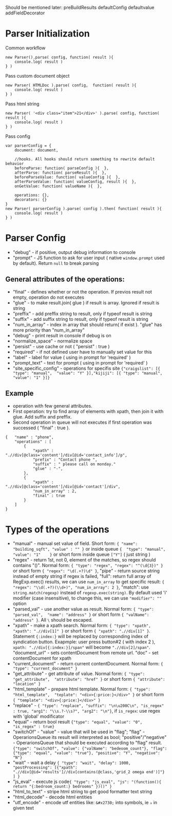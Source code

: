 Should be mentioned later:
preBuildResults
defaultConfig
defaultvalue
addFieldDecorator


Parser Initialization
=====================
Common workflow
```
new Parser().parse( config, function( result ){
    console.log( result )
} )
```
Pass custom document object
```
new Parser( HTMLDoc ).parse( config,  function( result ){
    console.log( result )
} )
```
Pass html string
```
new Parser( '<div class="item">21</div>' ).parse( config, function( result ){
    console.log( result )
} )
```
Pass config
```
var parserConfig = {
    document: document,

    //hooks. All hooks should return something to rewrite default behavior
    beforeParse: function( parseConfig ){  },
    afterParse: function( parseResult ){  },
    beforeParseValue: function( valueConfig ){  },
    afterParseValue: function( valueConfig, result ){  },
    onGetValue: function( valueName ){  },

    operations: {},
    decorators: {}
}
new Parser( parserConfig ).parse( config ).then( function( result ){
    console.log( result )
} )
```
Parser Config
=============
- "debug" - if positive, output debug information to console
- "prompt" - JS function to ask for user input ( native `window.prompt` used by default). Return `null` to break parsing

General attributes of the operations:
-------------------------------------
- "final" - defines whether or not the operation. If previos result not empty, operation do not executes
- "glue" - to make result.join( glue ) if result is array. Ignored if result is string
- "preffix" - add preffix string to result, only if typeof result is string
- "suffix" - add suffix string to result, only if typeof result is string
- "num_in_array" - index in array that should return( if exist ). "glue" has more priority than "num_in_array"
- "debug" - print result in console if debug is on
- "normalize_space" - normalize space
- "persist" - use cache or not ( "persist" : true )
- "required" - if not defined user have to manually set value for this
- "label" - label for value ( using in prompt for 'required' )
- "prompt_text" - text for prompt ( using in prompt for 'required' )
- "site_specific_config" - operations for specifis site `{"craigslist": [{ "type": "manual",  "value": "Y" }],"kijiji": [{ "type": "manual",  "value": "1" }]}`

Example
-------
+ operation with few general attributes. 
 + First operation: try to find array of elements with xpath, then join it with glue. Add suffix and preffix.
 + Second operation in queue will not executes if first operation was successed ( "final" : true ).
 
```
{   "name" : "phone",
    "operations" : [
        { 
            "xpath" : ".//div[@class='content']/div[@id='contact_info']/p",
            "prefix" : "Contact phone ",
            "suffix" : " please call on monday."
            "glue" : "-",
        },
        { 
            "xpath" : ".//div[@class='content']/div[@id='contact']/div",
            "num_in_array" : 2,
            "final" : true
        }
    ]
}
```

Types of the operations
=======================

+ "manual" - manual set value of field. Short form: `{ "name": "building_sqft", "value" : "" }` or inside queue `{  "type": "manual",  "value": "1"    }` or short form inside queue `["Y"]` ( just string )
+ "regex" - return 1st, not 0, element of the matches, so regex should contains "()". Normal form: `{ "type": "regex", "regex": "^(\d{3})" }` or short form `{ "regex": "\d(.+?)\d" }`, "pipe" - return source string instead of empty string if regex is failed, "full": return full array of RegExp.exec() results, we can use `num_in_array` to get specific result: `{ "regex": "\\d(.+?)(\\d+)", "num_in_array": 2 }`, "match": use `string.match(regexp)` instead of `regexp.exec(string)`. By default used 'i' modifier (case insensitive), to change this, we can use `"modifier": "" ` option
+ "parsed_val" - use another value as result. Normal form: `{ "type": "parsed_val",  "name": "address" }` or short form `{ "valName": "address" }`. All `\` should be escaped.
+ "xpath" - make a xpath search. Normal form: `{ "type": "xpath",  "xpath": ".//div[1]" }` or short form `{ "xpath": ".//div[1]" }`. Statement `{:index:}` will be replaced by corresponding index of syndication button. Exapmple: user press button#2 ( with index 2 ), `xpath: ".//div[{:index:}]/span"` will become `".//div[2]/span"`. "document_url" - sets contentDocument from remote url. "doc" - set contentDocument for xpath
+ "current_document" - return current contentDocument. Normal form: `{ "type": "current_document" }`
+ "get_attribute" - get attribute of value. Normal form: `{ "type": "get_attribute",  "attribute": "href" }` or short form `{ "attribute": "location" }`
+ "html_template" - prepare html template. Normal form: `{ "type": "html_template",  "teplate": "<div>{:price:}</div>" }` or short form `{ "template": "<div>{:price:}</div>" }`
+ "replace" - `{ "type": "replace", "suffix": "\n\u200C\n", "is_regex" : true, "arg1": "\\s.?-\\s?", "arg2": "\n"}`, if `is_regex`: use regex with 'global' modificator
+ "equal" - return bool result `{"type": "equal", "value": "0", "is_regex" : true}`
+ "switchOf" - "value" - value that will be used in "flag"; "flag" - OperarionsQueue its result will interpreted as bool; "positive"/"negative" - OperarionsQueue that should be executed according to "flag" result. `{"type": "switchOf", "value": {"valName": "bedeoom_count"}, "flag": {"type": "equal", "value": "true"}, "positive": "Y", "negative": "N"}` 
+ "wait" - wait a delay `{ "type": "wait", "delay": 1000, "postProcessing": [{"xpath": ".//div[@id='results']//div[contains(@class,'grid_2 omega end')]"} ] }`
+ "js_eval" - execute js code`{ "type": "js_eval", "js": "(function(){ return "{:bedroom_count:} bedrooms" })()" }`
+ "html_to_text" - stripe html string to get good formatter text string
+ "html_decode" - decode html entities
+ "utf_encode" - encode utf entities like: `&#x2730;` into symbols, ie `✰` in given text


